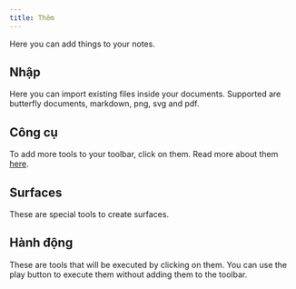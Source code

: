 ```yaml
---
title: Thêm
---
```


Here you can add things to your notes.

## Nhập

Here you can import existing files inside your documents.
Supported are butterfly documents, markdown, png, svg and pdf.

## Công cụ

To add more tools to your toolbar, click on them.
Read more about them [here](../tools).

## Surfaces

These are special tools to create surfaces.

## Hành động

These are tools that will be executed by clicking on them.
You can use the play button to execute them without adding them to the toolbar.
